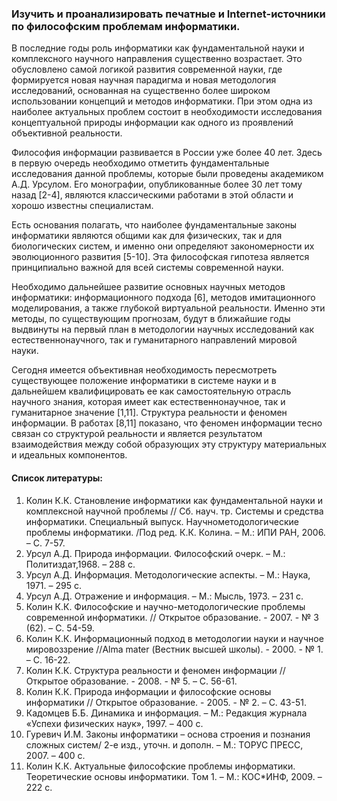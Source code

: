 ### Изучить и проанализировать печатные и Internet-источники по философским проблемам информатики.

В последние годы роль информатики как фундаментальной науки и комплексного научного
направления существенно возрастает. Это обусловлено самой логикой развития современной науки,
где формируется новая научная парадигма и новая методология исследований, основанная на
существенно более широком использовании концепций и методов информатики. При этом одна из
наиболее актуальных проблем состоит в необходимости исследования концептуальной природы
информации как одного из проявлений объективной реальности.

Философия информации развивается в России уже более 40 лет. Здесь в первую очередь
необходимо отметить фундаментальные исследования данной проблемы, которые были проведены
академиком А.Д. Урсулом. Его монографии, опубликованные более 30 лет тому назад [2-4], являются
классическими работами в этой области и хорошо известны специалистам.

Есть основания полагать, что наиболее фундаментальные законы информатики являются
общими как для физических, так и для биологических систем, и именно они определяют
закономерности их эволюционного развития [5-10]. Эта философская гипотеза является принципиально
важной для всей системы современной науки.

Необходимо дальнейшее развитие основных научных методов информатики: информационного
подхода [6], методов имитационного моделирования, а также глубокой виртуальной реальности.
Именно эти методы, по существующим прогнозам, будут в ближайшие годы выдвинуты на первый план
в методологии научных исследований как естественнонаучного, так и гуманитарного направлений
мировой науки.

Сегодня имеется объективная необходимость пересмотреть существующее положение
информатики в системе науки и в дальнейшем квалифицировать ее как самостоятельную отрасль
научного знания, которая имеет как естественнонаучное, так и гуманитарное значение [1,11].
Структура реальности и феномен информации. В работах [8,11] показано, что феномен
информации тесно связан со структурой реальности и является результатом взаимодействия между
собой образующих эту структуру материальных и идеальных компонентов.


#### Список литературы:
1. Колин К.К. Становление информатики как фундаментальной науки и комплексной научной
проблемы // Сб. науч. тр. Системы и средства информатики. Специальный выпуск. Научнометодологические проблемы информатики. /Под ред. К.К. Колина. – М.: ИПИ РАН, 2006. – С. 7-57.
2. Урсул А.Д. Природа информации. Философский очерк. – М.: Политиздат,1968. – 288 с.
3. Урсул А.Д. Информация. Методологические аспекты. – М.: Наука, 1971. – 295 с.
4. Урсул А.Д. Отражение и информация. – М.: Мысль, 1973. – 231 с.
5. Колин К.К. Философские и научно-методологические проблемы современной информатики. //
Открытое образование. - 2007. - № 3 (62). – С. 54-59.
6. Колин К.К. Информационный подход в методологии науки и научное мировоззрение //Alma mater
(Вестник высшей школы). - 2000. - № 1. – С. 16-22.
7. Колин К.К. Структура реальности и феномен информации // Открытое образование. - 2008. - № 5. – С. 56-61.
8. Колин К.К. Природа информации и философские основы информатики // Открытое образование. - 2005. - № 2. – С. 43-51.
9. Кадомцев Б.Б. Динамика и информация. – М.: Редакция журнала «Успехи физических наук», 1997. – 400 с.
10. Гуревич И.М. Законы информатики – основа строения и познания сложных систем/ 2-е изд.,
уточн. и дополн. – М.: ТОРУС ПРЕСС, 2007. – 400 с.
11. Колин К.К. Актуальные философские проблемы информатики. Теоретические основы
информатики. Том 1. – М.: КОС*ИНФ, 2009. – 222 с.
